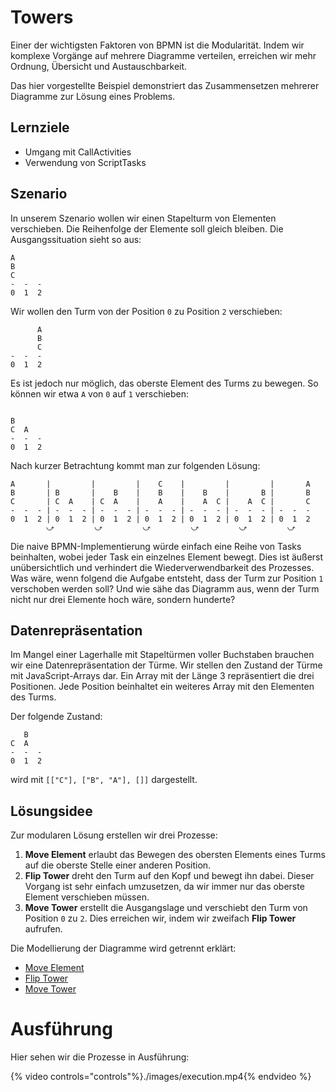 # Towers

Einer der wichtigsten Faktoren von BPMN ist die Modularität. Indem wir
komplexe Vorgänge auf mehrere Diagramme verteilen, erreichen wir mehr
Ordnung, Übersicht und Austauschbarkeit.

Das hier vorgestellte Beispiel demonstriert das Zusammensetzen
mehrerer Diagramme zur Lösung eines Problems.

## Lernziele

- Umgang mit CallActivities
- Verwendung von ScriptTasks

## Szenario

In unserem Szenario wollen wir einen Stapelturm von Elementen
verschieben. Die Reihenfolge der Elemente soll gleich bleiben. Die
Ausgangssituation sieht so aus:

```
A
B
C
-  -  -
0  1  2
```

Wir wollen den Turm von der Position `0` zu Position `2` verschieben:

```
      A
      B
      C
-  -  -
0  1  2
```

Es ist jedoch nur möglich, das oberste Element des Turms zu
bewegen. So können wir etwa `A` von `0` auf `1` verschieben:

```

B
C  A
-  -  -
0  1  2
```

Nach kurzer Betrachtung kommt man zur folgenden Lösung:

```
A       |         |         |    C    |         |         |       A
B       | B       |    B    |    B    |    B    |       B |       B
C       | C  A    | C  A    |    A    |    A  C |    A  C |       C
-  -  - | -  -  - | -  -  - | -  -  - | -  -  - | -  -  - | -  -  -
0  1  2 | 0  1  2 | 0  1  2 | 0  1  2 | 0  1  2 | 0  1  2 | 0  1  2
        ⤻         ⤻         ⤻         ⤻         ⤻         ⤻
```

Die naive BPMN-Implementierung würde einfach eine Reihe von Tasks
beinhalten, wobei jeder Task ein einzelnes Element bewegt. Dies ist
äußerst unübersichtlich und verhindert die Wiederverwendbarkeit des
Prozesses. Was wäre, wenn folgend die Aufgabe entsteht, dass der Turm
zur Position `1` verschoben werden soll?  Und wie sähe das Diagramm
aus, wenn der Turm nicht nur drei Elemente hoch wäre, sondern
hunderte?


## Datenrepräsentation

Im Mangel einer Lagerhalle mit Stapeltürmen voller Buchstaben brauchen
wir eine Datenrepräsentation der Türme. Wir stellen den Zustand der
Türme mit JavaScript-Arrays dar. Ein Array mit der Länge 3
repräsentiert die drei Positionen. Jede Position beinhaltet ein weiteres
Array mit den Elementen des Turms.

Der folgende Zustand:

```
   B
C  A
-  -  -
0  1  2
```

wird mit `[["C"], ["B", "A"], []]` dargestellt.

## Lösungsidee

Zur modularen Lösung erstellen wir drei Prozesse:

1. **Move Element** erlaubt das Bewegen des obersten Elements eines
   Turms auf die oberste Stelle einer anderen Position.
1. **Flip Tower** dreht den Turm auf den Kopf und bewegt ihn
   dabei. Dieser Vorgang ist sehr einfach umzusetzen, da wir immer nur das
   oberste Element verschieben müssen.
1. **Move Tower** erstellt die Ausgangslage und verschiebt den Turm
   von Position `0` zu `2`. Dies erreichen wir, indem wir zweifach
   **Flip Tower** aufrufen.

Die Modellierung der Diagramme wird getrennt erklärt:

- [Move Element](./move_element.md)
- [Flip Tower](./flip_tower.md)
- [Move Tower](./move_tower.md)


# Ausführung

Hier sehen wir die Prozesse in Ausführung:

{% video controls="controls"%}./images/execution.mp4{% endvideo %}
